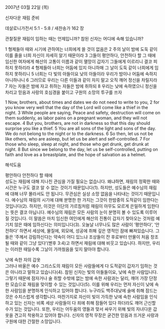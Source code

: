 2007년 03월 22일 (목)

신자다운 재림 준비



데살로니가전서 5:1 - 5:8 / 새찬송가 162 장


관찰질문
재림이 임하는 때는 언제입니까?
참된 신자는 어디에 속해 있습니까?

1 형제들아 때와 시기에 관하여는 너희에게 쓸 것이 없음은 2 주의 날이 밤에 도둑 같이 이를 줄을 너희 자신이 자세히 알기 때문이라 3 그들이 평안하다, 안전하다 할 그 때에 임신한 여자에게 해산의 고통이 이름과 같이 멸망이 갑자기 그들에게 이르리니 결코 피하지 못하리라 4 형제들아 너희는 어둠에 있지 아니하매 그 날이 도둑 같이 너희에게 임하지 못하리니 5 너희는 다 빛의 아들이요 낮의 아들이라 우리가 밤이나 어둠에 속하지 아니하나니 6 그러므로 우리는 다른 이들과 같이 자지 말고 오직 깨어 정신을 차릴지라 7 자는 자들은 밤에 자고 취하는 자들은 밤에 취하되 8 우리는 낮에 속하였으니 정신을 차리고 믿음과 사랑의 호심경을 붙이고 구원의 소망의 투구를 쓰자  

1 Now, brothers, about times and dates we do not need to write to you, 
2 for you know very well that the day of the Lord will come like a thief in the  night. 3 While people are saying, Peace and safety, destruction will come on them suddenly, as labor pains on a pregnant woman, and they will not escape. 4 But you, brothers, are not in darkness so that this day should surprise you like a thief. 5 You are all sons of the light and sons of the day. We do not belong to the night or to the darkness. 6 So then, let us not be like others, who are asleep, but let us be alert and self-controlled. 7 For those who sleep, sleep at night, and those who get drunk, get drunk at night. 8 But since we belong to the day, let us be self-controlled, putting on faith and love  as a breastplate, and the hope of salvation as a helmet.

해석도움





평안하다 안전하다 할 때에  
성도는 재림에 대해 지나친 관심을 가질 필요는 없습니다. 왜냐하면, 재림의 정확한 때와 시간은 누구도 결코 알 수 없는 것이기 때문입니다(1). 하지만, 성도들은 예수님의 재림에 대해 너무 몰라서도 안 됩니다. 무관심은 실상 소망 없음을 나타내는 것이기 때문입니다. 예수님의 재림의 시기에 대해 분명한 한 가지는 그것이 한밤중의 도적같이 임한다는 것입니다(2). 하지만, 이것은 이단의 가르침처럼 재림이 아무도 모르게 은밀하게 임한다는 뜻은 결코 아닙니다. 예수님의 재림은 모든 사람의 눈이 분명히 볼 수 있도록 이루어질 것입니다. 이 말씀은 마치 임신한 여인에게 해산의 진통이 갑자기 찾아오는 것처럼 예기치 않은 때에 임하신다는 의미입니다(3). 오늘날 너무나도 많은 사람이 ‘평안하다’, ‘안전하다’ 하면서 세상에, 물질에, 외모에, 성공에 취해 깊은 영적인 잠에 빠져있습니다. 그들은 ‘주께서 강림하신다는 약속이 어디 있느냐 조상들이 잔 후로부터 만물이 처음 창조될 때와 같이 그냥 있다’(벧후 3:4)고 하면서 재림에 대해 비웃고 있습니다. 하지만, 우리는 이러한 때일수록 그날이 가까웠음을 잊지 말아야 합니다.  

낮에 속한 자의 갑옷  
그러나 바울은 예수 그리스도의 재림이 모든 사람들에게 다 도적같이 갑자기 임하는 것은 아니라고 말하고 있습니다(4). 참된 신자는 빛의 아들들이요, 낮에 속한 사람입니다. 그렇기 때문에 잠자거나 술 취할 수밖에 없는 밤에 속한 사람과는 달리, 깨어 가장 단정한 모습으로 재림을 맞이할 수 있는 것입니다(5). 이를 위해 우리는 먼저 자신이 낮에 속한 사람임을 분명하게 인식하고 있어야 합니다. 누구라도 백주대낮에 술에 취해 잠드는 것은 수치스럽게 생각합니다. 마찬가지로 자신이 빛이 가득한 낮에 속한 사람임을 인식하고 있는 신자는 비록 세상 사람들이 다 죄에 취해 잠들어 있다 하더라도 깨어 근신할 수가 있는 것입니다. 또한, 우리는 어두움의 영들과 맞서 싸우기 위해 빛의 자녀다운 갑옷을 견고히 착용하고 있어야 합니다. 신자의 영적 무장은 굳건한 믿음과 뜨거운 사랑과 구원에 대한 간절한 소망입니다.